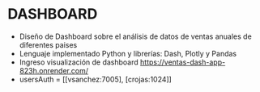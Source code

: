 
# DASHBOARD

* Diseño de Dashboard sobre el análisis de datos de ventas anuales de diferentes paises
* Lenguaje implementado Python y librerías: Dash, Plotly y Pandas
* Ingreso visualización de dashboard https://ventas-dash-app-823h.onrender.com/
* usersAuth = [[vsanchez:7005], [crojas:1024]]
